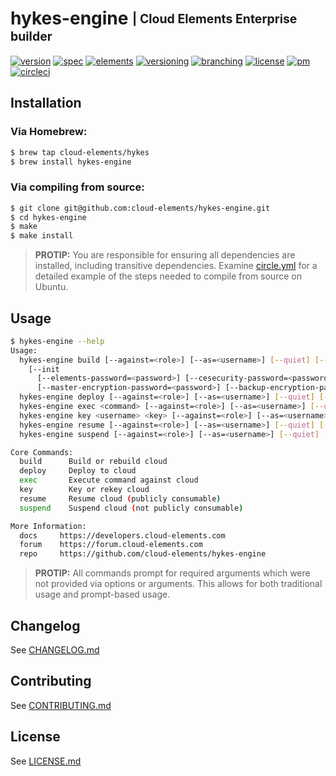 # hykes-engine <sub><sup>| Cloud Elements Enterprise builder</sup></sub>
[![version](http://img.shields.io/badge/version-0.0.0-blue.svg)](CHANGELOG.md)
[![spec](http://img.shields.io/badge/spec-%3E%3D%200.0.0-blue.svg)](https://github.com/cloud-elements/hykes-spec)
[![elements](http://img.shields.io/badge/elements-%3E%3D%202.55.0-blue.svg)](https://github.com/cloud-elements/soba)
[![versioning](http://img.shields.io/badge/versioning-semver-blue.svg)](CONTRIBUTING.md)
[![branching](http://img.shields.io/badge/branching-github%20flow-blue.svg)](CONTRIBUTING.md)
[![license](http://img.shields.io/badge/license-apache-blue.svg)](LICENSE.md)
[![pm](http://img.shields.io/badge/pm-zenhub-blue.svg)](CONTRIBUTING.md)
[![circleci](https://circleci.com/gh/cloud-elements/hykes-engine.svg?style=shield)](https://circleci.com/gh/cloud-elements/hykes-engine)

## Installation

### Via Homebrew:

```bash
$ brew tap cloud-elements/hykes
$ brew install hykes-engine
```

### Via compiling from source:

```bash
$ git clone git@github.com:cloud-elements/hykes-engine.git
$ cd hykes-engine
$ make
$ make install
```

> __PROTIP:__
You are responsible for ensuring all dependencies are installed, including transitive dependencies.
Examine [circle.yml](circle.yml) for a detailed example of the steps needed to compile from source
on Ubuntu.

## Usage

```bash
$ hykes-engine --help
Usage:
  hykes-engine build [--against=<role>] [--as=<username>] [--quiet] [--verbose]
    [--init
      [--elements-password=<password>] [--cesecurity-password=<password>]
      [--master-encryption-password=<password>] [--backup-encryption-password=<password>]]
  hykes-engine deploy [--against=<role>] [--as=<username>] [--quiet] [--verbose]
  hykes-engine exec <command> [--against=<role>] [--as=<username>] [--quiet] [--verbose]
  hykes-engine key <username> <key> [--against=<role>] [--as=<username>] [--quiet] [--verbose]
  hykes-engine resume [--against=<role>] [--as=<username>] [--quiet] [--verbose]
  hykes-engine suspend [--against=<role>] [--as=<username>] [--quiet] [--verbose]

Core Commands:
  build      Build or rebuild cloud
  deploy     Deploy to cloud
  exec       Execute command against cloud
  key        Key or rekey cloud
  resume     Resume cloud (publicly consumable)
  suspend    Suspend cloud (not publicly consumable)

More Information:
  docs     https://developers.cloud-elements.com
  forum    https://forum.cloud-elements.com
  repo     https://github.com/cloud-elements/hykes-engine
```

> __PROTIP:__ All commands prompt for required arguments which were not provided via options or
arguments. This allows for both traditional usage and prompt-based usage.

## Changelog

See [CHANGELOG.md](CHANGELOG.md)

## Contributing

See [CONTRIBUTING.md](CONTRIBUTING.md)

## License

See [LICENSE.md](LICENSE.md)
